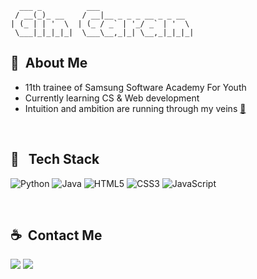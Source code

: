 ```
  ___ _          ___                     
 / __(_)_ __    / __|__ _ _ _ __ _ _ __  
| (_ | | '  \  | (_ / _` | '_/ _` | '  \ 
 \___|_|_|_|_|  \___\__,_|_| \__,_|_|_|_|
```



## 🍧&nbsp;&nbsp;About Me 
- 11th trainee of Samsung Software Academy For Youth 
- Currently learning CS & Web development
- Intuition and ambition are running through my veins [🌊](https://www.instagram.com/cosmicsurfin8)

<br>

## 🍮 &nbsp;&nbsp;Tech Stack 

![Python](https://img.shields.io/badge/python-3670A0?style=for-the-badge&logo=python&logoColor=ffdd54)
![Java](https://img.shields.io/badge/java-%23ED8B00.svg?style=for-the-badge&logo=openjdk&logoColor=white)
![HTML5](https://img.shields.io/badge/html5-%23E34F26.svg?style=for-the-badge&logo=html5&logoColor=white)
![CSS3](https://img.shields.io/badge/css3-%231572B6.svg?style=for-the-badge&logo=css3&logoColor=white)
![JavaScript](https://img.shields.io/badge/javascript-%23323330.svg?style=for-the-badge&logo=javascript&logoColor=%23F7DF1E)

<br>

## ☕️&nbsp;&nbsp;Contact Me 

 [<img src="https://img.shields.io/badge/LinkedIn-0077B5?style=for-the-badge&logo=linkedin&logoColor=white" />](https://www.linkedin.com/in/garam-g-b09439148/)
[<img src="https://img.shields.io/badge/Velog-0DBD8B?style=for-the-badge&logo=vimeo&logoColor=white" />](https://velog.io/@sallycinnamon)

<br>
